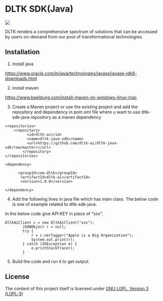 # DLTK SDK(Java)

[![](https://github.com/dltk-ai/dltk-sdk-java/blob/master/java/img/dltk.png)](https://dltk.ai/)

DLTK renders a comprehensive spectrum of solutions that can be accessed by users on-demand from our pool of transformational technologies.

## Installation
1. Install java 

https://www.oracle.com/in/java/technologies/javase/javase-jdk8-downloads.html 

2. Install maven 

https://www.baeldung.com/install-maven-on-windows-linux-mac 

3. Create a Maven project or use the existing project and add the repository and dependency in pom.xml file where u want to use dltk-sdk-java repository as a maven dependency 
```
<repositories>
	<repository>
          <id>dltk-ai</id>
          <name>dltk-java-sdk</name>
          <url>https://github.com/dltk-ai/dltk-java-sdk/raw/master/</url>
        </repository>
</repositories>

<dependency> 

      <groupId>com.dltk</groupId>   
       <artifactId>dltk-ai</artifactId>   
       <version>1.0.0</version>  

</dependency> 
```
4. Add the following lines in java file which has main class. The below code is one of example related to dltk-sdk-java. 

In the below code give API KEY in place of “xxx”. 
```
DltkAiClient c = new DltkAiClient("xxx"); 
        JSONObject r = null; 
        try { 
            r = c.nerTagger("Apple is a Big Organization"); 
            System.out.print(r); 
        } catch (IOException e) { 
            e.printStackTrace(); 
        } 
```
5. Build the code and run it to get output. 

## License

The content of this project itself is licensed under [GNU LGPL, Version 3 (LGPL-3)](https://github.com/dltk-ai/dltk-sdk-java/blob/master/LICENSE)

